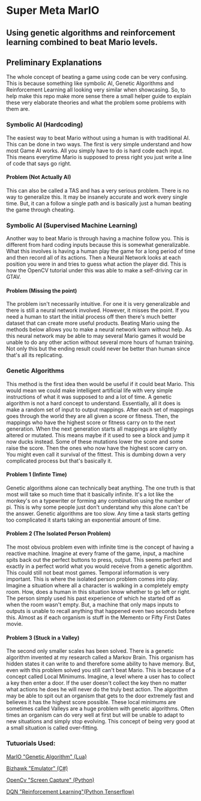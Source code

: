 # Super Meta MarIO

## Using genetic algorithms and reinforcement learning combined to beat Mario levels.

## Preliminary Explanations

The whole concept of beating a game using code can be very confusing. This is because something like symbolic AI, Genetic Algorithms and Reinforcement Learning all looking very similar when showcasing. So, to help make this repo make more sense there a small helper guide to explain these very elaborate theories and what the problem some problems with them are.

### Symbolic AI (Hardcoding)

The easiest way to beat Mario without using a human is with traditional AI. This can be done in two ways. The first is very simple understand and how most Game AI works. All you simply have to do is hard code each input. This means everytime Mario is supposed to press right you just write a line of code that says go right. 

#### Problem (Not Actually AI)

This can also be called a TAS and has a very serious problem. There is no way to generalize this. It may be insanely accurate and work every single time. But, it can a follow a single path and is basically just a human beating the game through cheating. 

### Symbolic AI (Supervised Machine Learning)

Another way to beat Mario is through having a machine follow you. This is different from hard coding inputs because this is somewhat generalizable. What this involves is having a human play the game for a long period of time and then record all of its actions. Then a Neural Network looks at each position you were in and tries to guess what action the player did. This is how the OpenCV tutorial under this was able to make a self-driving car in GTAV.

#### Problem (Missing the point)

The problem isn't necessarily intuitive. For one it is very generalizable and there is still a neural network involved. However, it misses the point. If you need a human to start the initial process off then there's much better dataset that can create more useful products. Beating Mario using the methods below allows you to make a neural network learn without help. As this neural network may be able to may several Mario games it would be unable to do any other action without several more hours of human training. Not only this but the ending result could never be better than human since that's all its replicating. 

### Genetic Algorithms

This method is the first idea then would be useful if it could beat Mario. This would mean we could make intelligent artificial life with very simple instructions of what it was supposed to and a lot of time. A genetic algorithm is not a hard concept to understand. Essentially, all it does is make a random set of input to output mappings. After each set of mappings goes through the world they are all given a score or fitness. Then, the mappings who have the highest score or fitness carry on to the next generation. When the next generation starts all mappings are slightly altered or mutated. This means maybe if it used to see a block and jump it now ducks instead. Some of these mutations lower the score and some raise the score. Then the ones who now have the highest score carry on. You might even call it survival of the fittest. This is dumbing down a very complicated process but that's basically it.

#### Problem 1 (Infinte Time)

Genetic algorithms alone can technically beat anything. The one truth is that most will take so much time that it basically infinite. It's a lot like the monkey's on a typewriter or forming any combination using the number of pi. This is why some people just don't understand why this alone can't be the answer. Genetic algorithms are too slow. Any time a task starts getting too complicated it starts taking an exponential amount of time. 

#### Problem 2 (The Isolated Person Problem)

The most obvious problem even with infinite time is the concept of having a reactive machine. Imagine at every frame of the game, input, a machine spits back out the perfect buttons to press, output. This seems perfect and exactly in a perfect world what you would receive from a genetic algorithm. This could still not beat most games. Temporal information is very important. This is where the isolated person problem comes into play. Imagine a situation where all a character is walking in a completely empty room. How, does a human in this situation know whether to go left or right. The person simply used his past experience of which he started off as when the room wasn't empty. But, a machine that only maps inputs to outputs is unable to recall anything that happened even two seconds before this. Almost as if each organism is stuff in the Memento or Fifty First Dates movie.

#### Problem 3 (Stuck in a Valley)

The second only smaller scales has been solved. There is a genetic algorithm invented at my research called a Markov Brain. This organism has hidden states it can write to and therefore some ability to have memory. But, even with this problem solved you still can't beat Mario. This is because of a concept called Local Minimums. Imagine, a level where a user has to collect a key then enter a door. If the user doesn't collect the key then no matter what actions he does he will never do the truly best action. The algorithm may be able to spit out an organism that gets to the door extremely fast and believes it has the highest score possible. These local minimums are sometimes called Valleys are a huge problem with genetic algorithms. Often times an organism can do very well at first but will be unable to adapt to new situations and simply stop evolving. This concept of being very good at a small situation is called over-fitting.









### Tutuorials Used:

[MarIO "Genetic Algorithm" (Lua)](https://www.youtube.com/watch?v=qv6UVOQ0F44)

[Bizhawk "Emulator" (C#) ](http://tasvideos.org/BizHawk.html)

[OpenCv "Screen Capture" (Python)](https://www.youtube.com/watch?v=v07t_GEIQzI)

[DQN  "Reinforcement Learning"(Python Tenserflow)](https://medium.com/emergent-future/simple-reinforcement-learning-with-tensorflow-part-0-q-learning-with-tables-and-neural-networks-d195264329d0)

